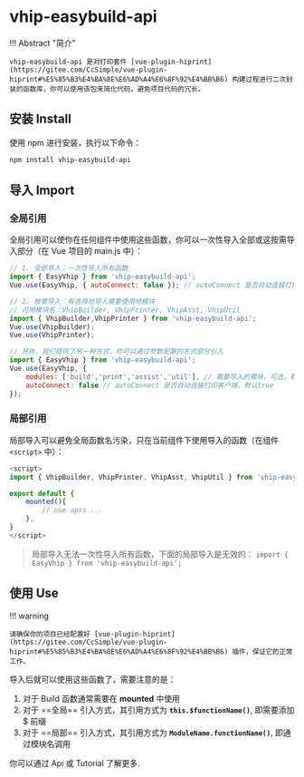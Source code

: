 # vhip-easybuild-api

!!! Abstract "简介"

	vhip-easybuild-api 是对打印套件 [vue-plugin-hiprint](https://gitee.com/CcSimple/vue-plugin-hiprint#%E5%85%B3%E4%BA%8E%E6%AD%A4%E6%8F%92%E4%BB%B6) 构建过程进行二次封装的函数库，你可以使用该包来简化代码，避免项目代码的冗长。

## 安装 Install

使用 npm 进行安装，执行以下命令：

```bash
npm install vhip-easybuild-api
```


## 导入 Import

### 全局引用

全局引用可以使你在任何组件中使用这些函数，你可以一次性导入全部或这按需导入部分（在 Vue 项目的 main.js 中）：


```javascript title="main.js"
// 1. 全部导入：一次性导入所有函数
import { EasyVhip } from 'vhip-easybuild-api';
Vue.use(EasyVhip, { autoConnect: false }); // autoConnect 是否自动连接打印客户端，默认true

// 2. 按需导入：有选择地导入需要使用地模块
// 可用模块名：VhipBuilder, VhipPrinter, VhipAsst, VhipUtil
import { VhipBuilder,VhipPrinter } from 'vhip-easybuild-api';
Vue.use(VhipBuilder);
Vue.use(VhipPrinter);

// 另外，我们提供了另一种方式，你可以通过参数配置的方式部分引入
import { EasyVhip } from 'vhip-easybuild-api';
Vue.use(EasyVhip, {
    modules: ['build','print','assist','util'], // 需要导入的模块，可选，默认全部导入
    autoConnect: false // autoConnect 是否自动连接打印客户端，默认true
});

```

### 局部引用
局部导入可以避免全局函数名污染，只在当前组件下使用导入的函数（在组件 `<script>` 中）：

  

```javascript title="component.vue"
<script>
import { VhipBuilder, VhipPrinter, VhipAsst, VhipUtil } from 'vhip-easybuild-api';

export default {
	mounted(){
		// use apis ...
	},
}
</script>
```

> 局部导入无法一次性导入所有函数，下面的局部导入是无效的：
> `import { EasyVhip } from 'vhip-easybuild-api';` 


## 使用 Use

!!! warning

	请确保你的项目已经配置好 [vue-plugin-hiprint](https://gitee.com/CcSimple/vue-plugin-hiprint#%E5%85%B3%E4%BA%8E%E6%AD%A4%E6%8F%92%E4%BB%B6) 插件，保证它的正常工作。

导入后就可以使用这些函数了，需要注意的是：

1. 对于 Build 函数通常需要在 **mounted** 中使用
2. 对于 ==全局== 引入方式，其引用方式为 **`this.$functionName()`**, 即需要添加 $ 前缀
3. 对于 ==局部== 引入方式，其引用方式为 **`ModuleName.functionName()`**, 即通过模块名调用

你可以通过 Api 或 Tutorial 了解更多.